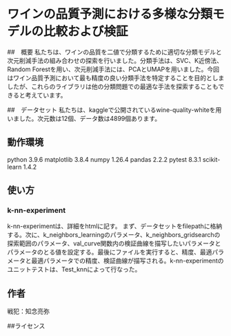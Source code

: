 # ワインの品質予測における多様な分類モデルの比較および検証

##　概要
私たちは、ワインの品質を二値で分類するために適切な分類モデルと次元削減手法の組み合わせの探索を行いました。分類手法は、SVC、K近傍法、Random Forestを用い、次元削減手法には、PCAとUMAPを用いました。今回はワイン品質予測において最も精度の良い分類手法を特定することを目的としましたが、これらのライブラリは他の分類問題での最適な手法を探索することもできると考えています。


##　データセット
私たちは、kaggleで公開されているwine-quality-whiteを用いました。次元数は12個、データ数は4899個あります。

## 動作環境
python 3.9.6
matplotlib 3.8.4
numpy 1.26.4
pandas 2.2.2
pytest 8.3.1
scikit-learn 1.4.2


## 使い方


### k-nn-experiment
k-nn-experimentは、詳細をhtmlに記す。
まず、データセットをfilepathに格納する。次に、k_neighbors_learningのパラメータ、k_neighbors_gridsearchの探索範囲のパラメータ、val_curve関数内の検証曲線を描写したいパラメータとパラメータのとる値を設定する。最後にファイルを実行すると、精度、最適パラメータと最適パラメータでの精度、検証曲線が描写される。k-nn-experimentのユニットテストは、Test_knnによって行なった。

## 作者
戦犯：知念亮弥

##ライセンス

